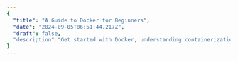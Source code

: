 ```yaml
---
{
  "title": "A Guide to Docker for Beginners",
  "date": "2024-09-05T06:51:44.217Z",
  "draft": false,
  "description":"Get started with Docker, understanding containerization and how it simplifies application deployment."
}
---
```

        